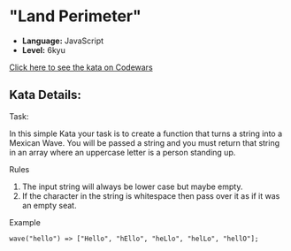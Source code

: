 # "Land Perimeter"

* **Language:** JavaScript
* **Level:**    6kyu

[Click here to see the kata on Codewars](https://www.codewars.com/kata/mexican-wave/train/javascript)

## Kata Details:

Task:

In this simple Kata your task is to create a function that turns a string into a Mexican Wave. You will be passed a string and you must return that string in an array where an uppercase letter is a person standing up.

Rules
1.  The input string will always be lower case but maybe empty.
2.  If the character in the string is whitespace then pass over it as if it was an empty seat.

Example
```
wave("hello") => ["Hello", "hEllo", "heLlo", "helLo", "hellO"];
```